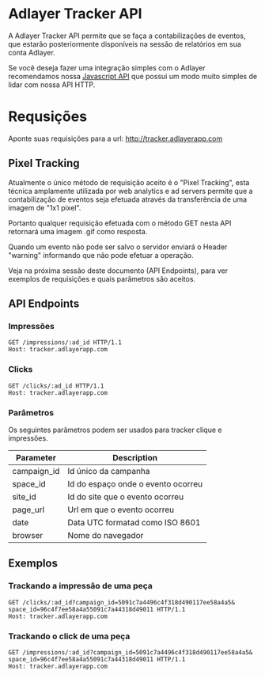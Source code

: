 # Adlayer Tracker API

A Adlayer Tracker API permite que se faça a contabilizações de eventos, que estarão posteriormente disponíveis na sessão de relatórios em sua conta Adlayer.

Se você deseja fazer uma integração simples com o Adlayer recomendamos nossa [Javascript API](https://github.com/adlayer/javascript-api) que possui um modo muito simples de lidar com nossa API HTTP.

# Requsições

Aponte suas requisições para a url: http://tracker.adlayerapp.com

## Pixel Tracking
Atualmente o único método de requisição aceito é o "Pixel Tracking", esta técnica amplamente utilizada por web analytics e ad servers permite que a contabilização de eventos seja efetuada através da transferência de uma imagem de "1x1 pixel".

Portanto qualquer requisição efetuada com o método GET nesta API retornará uma imagem .gif como resposta.

Quando um evento não pode ser salvo o servidor enviará o Header "warning" informando que não pode efetuar a operação.

Veja na próxima sessão deste documento (API Endpoints), para ver exemplos de requisições e quais parâmetros são aceitos.


## API Endpoints

### Impressões
```http
GET /impressions/:ad_id HTTP/1.1
Host: tracker.adlayerapp.com
```

### Clicks
```http
GET /clicks/:ad_id HTTP/1.1
Host: tracker.adlayerapp.com
```

### Parâmetros

Os seguintes parâmetros podem ser usados para tracker clique e impressões.

| Parameter   | Description                        |
|-------------|------------------------------------|
| campaign_id | Id único da campanha               |
| space_id    | Id do espaço onde o evento ocorreu |
| site_id     | Id do site que o evento ocorreu    |
| page_url    | Url em que o evento ocorreu        |
| date        | Data UTC formatad como ISO 8601    |
| browser     | Nome do navegador                  |

## Exemplos

### Trackando a impressão de uma peça

```http
GET /clicks/:ad_id?campaign_id=5091c7a4496c4f318d490117ee58a4a5& space_id=96c4f7ee58a4a55091c7a44318d49011 HTTP/1.1
Host: tracker.adlayerapp.com
```

### Trackando o click de uma peça

```http
GET /impressions/:ad_id?campaign_id=5091c7a4496c4f318d490117ee58a4a5& space_id=96c4f7ee58a4a55091c7a44318d49011 HTTP/1.1
Host: tracker.adlayerapp.com
```